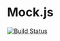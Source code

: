 # Mock.js
<!-- 模拟请求 & 模拟数据 -->
[![Build Status](https://travis-ci.org/juukee/apifox.svg?branch=main)](https://travis-ci.org/juukee/apifox)
